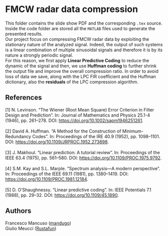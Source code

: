 # FMCW radar data compression

This folder contains the slide show PDF and the corresponding `.tex` source. Inside the code folder are stored all the `MATLAB` files used to generate the presented results.\
Our project focus on compressing FMCW radar data by exploiting the stationary nature of the analyzed signal. Indeed, the output of such systems is a linear combination of multiple sinusoidal signals and therefore it is by its nature a strongly periodic signal.\
For this reason, we first apply **Linear Predictive Coding** to reduce the dynamic of the signal and then, we use **Huffman coding** to further shrink the output file and improve the overall compression ratio. In order to avoid loss of data we save, along with the LPC FIR coefficient and the Huffman dictionary, also the **residuals** of the LPC compression algorithm. 

 ## References

[1] N. Levinson. “The Wiener (Root Mean Square) Error Criterion in Filter Design and
Prediction”. In: Journal of Mathematics and Physics 25.1-4 (1946), pp. 261–278. DOI:
https://doi.org/10.1002/sapm1946251261. \
\
[2] David A. Huffman. “A Method for the Construction of Minimum-Redundancy Codes”. In:
Proceedings of the IRE 40.9 (1952), pp. 1098–1101. DOI: https://doi.org/10.1109/JRPROC.1952.273898. \
\
[3] J. Makhoul. “Linear prediction: A tutorial review”. In: Proceedings of the IEEE 63.4 (1975),
pp. 561–580. DOI: https://doi.org/10.1109/PROC.1975.9792. \
\
[4] S.M. Kay and S.L. Marple. “Spectrum analysis—A modern perspective”. In: Proceedings of
the IEEE 69.11 (1981), pp. 1380–1419. DOI: https://doi.org/10.1109/PROC.1981.12184. \
\
[5] D. O’Shaughnessy. “Linear predictive coding”. In: IEEE Potentials 7.1 (1988), pp. 29–32. DOI:
https://doi.org/10.1109/45.1890.

 ## Authors 
 Francesco Mancuso ([mandugo](https://github.com/mandugo))\
 Giulio Meucci ([Rustafun](https://github.com/Rustafun))

